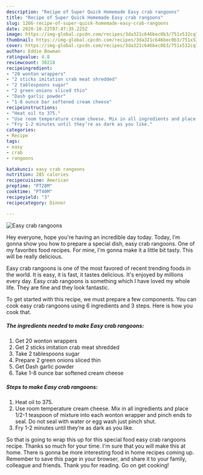 ```yaml
---
description: "Recipe of Super Quick Homemade Easy crab rangoons"
title: "Recipe of Super Quick Homemade Easy crab rangoons"
slug: 1266-recipe-of-super-quick-homemade-easy-crab-rangoons
date: 2020-10-22T07:47:35.225Z
image: https://img-global.cpcdn.com/recipes/3da321c646bec0b3/751x532cq70/easy-crab-rangoons-recipe-main-photo.jpg
thumbnail: https://img-global.cpcdn.com/recipes/3da321c646bec0b3/751x532cq70/easy-crab-rangoons-recipe-main-photo.jpg
cover: https://img-global.cpcdn.com/recipes/3da321c646bec0b3/751x532cq70/easy-crab-rangoons-recipe-main-photo.jpg
author: Eddie Bowman
ratingvalue: 4.8
reviewcount: 30218
recipeingredient:
- "20 wonton wrappers"
- "2 sticks imitation crab meat shredded"
- "2 tablespoons sugar"
- "2 green onions sliced thin"
- "Dash garlic powder"
- "1-8 ounce bar softened cream cheese"
recipeinstructions:
- "Heat oil to 375."
- "Use room temperature cream cheese. Mix in all ingredients and place 1/2-1 teaspoon of mixture into each wonton wrapper and pinch ends to seal. Do not seal with water or egg wash just pinch shut."
- "Fry 1-2 minutes until they’re as dark as you like."
categories:
- Recipe
tags:
- easy
- crab
- rangoons

katakunci: easy crab rangoons 
nutrition: 285 calories
recipecuisine: American
preptime: "PT28M"
cooktime: "PT40M"
recipeyield: "3"
recipecategory: Dinner

---
```



![Easy crab rangoons](https://img-global.cpcdn.com/recipes/3da321c646bec0b3/751x532cq70/easy-crab-rangoons-recipe-main-photo.jpg)

Hey everyone, hope you're having an incredible day today. Today, I'm gonna show you how to prepare a special dish, easy crab rangoons. One of my favorites food recipes. For mine, I'm gonna make it a little bit tasty. This will be really delicious.



Easy crab rangoons is one of the most favored of recent trending foods in the world. It is easy, it is fast, it tastes delicious. It's enjoyed by millions every day. Easy crab rangoons is something which I have loved my whole life. They are fine and they look fantastic.


To get started with this recipe, we must prepare a few components. You can cook easy crab rangoons using 6 ingredients and 3 steps. Here is how you cook that.

<!--inarticleads1-->

##### The ingredients needed to make Easy crab rangoons:

1. Get 20 wonton wrappers
1. Get 2 sticks imitation crab meat shredded
1. Take 2 tablespoons sugar
1. Prepare 2 green onions sliced thin
1. Get Dash garlic powder
1. Take 1-8 ounce bar softened cream cheese




<!--inarticleads2-->

##### Steps to make Easy crab rangoons:

1. Heat oil to 375.
1. Use room temperature cream cheese. Mix in all ingredients and place 1/2-1 teaspoon of mixture into each wonton wrapper and pinch ends to seal. Do not seal with water or egg wash just pinch shut.
1. Fry 1-2 minutes until they’re as dark as you like.




So that is going to wrap this up for this special food easy crab rangoons recipe. Thanks so much for your time. I'm sure that you will make this at home. There is gonna be more interesting food in home recipes coming up. Remember to save this page in your browser, and share it to your family, colleague and friends. Thank you for reading. Go on get cooking!
